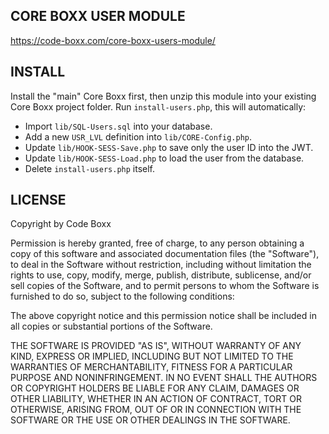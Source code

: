 ## CORE BOXX USER MODULE
https://code-boxx.com/core-boxx-users-module/

## INSTALL
Install the "main" Core Boxx first, then unzip this module into your existing Core Boxx project folder. Run `install-users.php`, this will automatically:

* Import `lib/SQL-Users.sql` into your database.
* Add a new `USR_LVL` definition into `lib/CORE-Config.php`.
* Update `lib/HOOK-SESS-Save.php` to save only the user ID into the JWT.
* Update `lib/HOOK-SESS-Load.php` to load the user from the database.
* Delete `install-users.php` itself.

## LICENSE
Copyright by Code Boxx

Permission is hereby granted, free of charge, to any person obtaining a copy
of this software and associated documentation files (the "Software"), to deal
in the Software without restriction, including without limitation the rights
to use, copy, modify, merge, publish, distribute, sublicense, and/or sell
copies of the Software, and to permit persons to whom the Software is
furnished to do so, subject to the following conditions:

The above copyright notice and this permission notice shall be included in all
copies or substantial portions of the Software.

THE SOFTWARE IS PROVIDED "AS IS", WITHOUT WARRANTY OF ANY KIND, EXPRESS OR
IMPLIED, INCLUDING BUT NOT LIMITED TO THE WARRANTIES OF MERCHANTABILITY,
FITNESS FOR A PARTICULAR PURPOSE AND NONINFRINGEMENT. IN NO EVENT SHALL THE
AUTHORS OR COPYRIGHT HOLDERS BE LIABLE FOR ANY CLAIM, DAMAGES OR OTHER
LIABILITY, WHETHER IN AN ACTION OF CONTRACT, TORT OR OTHERWISE, ARISING FROM,
OUT OF OR IN CONNECTION WITH THE SOFTWARE OR THE USE OR OTHER DEALINGS IN THE
SOFTWARE.